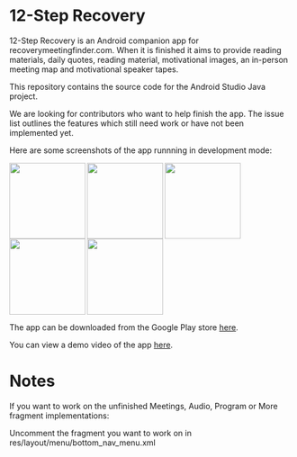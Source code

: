 # 12-Step Recovery

12-Step Recovery is an Android companion app for recoverymeetingfinder.com. When it is finished it aims to provide reading materials, daily quotes, reading material, motivational images, an in-person meeting map and motivational speaker tapes.

This repository contains the source code for the Android Studio Java project.

We are looking for contributors who want to help finish the app. The issue list outlines the features which still need work or have not been implemented yet.

Here are some screenshots of the app runnning in development mode:

<img align='left' src='https://drive.google.com/uc?id=1wZGnJRKgVwqRjS_8PxRQfcI_8TUeUGV6' width='135'>
<img align='left' src='https://drive.google.com/uc?id=1hcHJoGvl8joUgJt66GMz8RhRSvwPsp4E' width='135'>
<img align='left' src='https://drive.google.com/uc?id=1CxvOFjjTj3Chsnuh7tPCo59j_-dzYWnw' width='135'>
<img align='left' src='https://drive.google.com/uc?id=1FolLCsYd05dBLEfzpOIKY4PV-_BHddFR' width='135'>
<img src='https://drive.google.com/uc?id=14LWpkYGTxzFeXYpwHZoiCNKUQHy3KNLk' width='135'>

The app can be downloaded from the Google Play store [here](https://play.google.com/store/apps/details?id=com.citex.twelve_step_recovery).

You can view a demo video of the app [here](https://www.youtube.com/watch?v=hT3zR4pld-w).

# Notes

If you want to work on the unfinished Meetings, Audio, Program or More fragment implementations:

Uncomment the fragment you want to work on in res/layout/menu/bottom_nav_menu.xml

